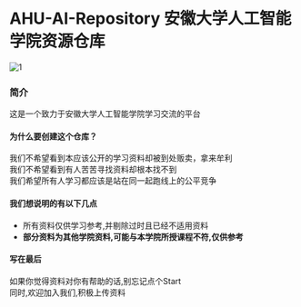 # AHU-AI-Repository   安徽大学人工智能学院资源仓库
![1](https://img.shields.io/badge/AHU-AI-blue)
### 简介
这是一个致力于安徽大学人工智能学院学习交流的平台<br>
#### 为什么要创建这个仓库？
我们不希望看到本应该公开的学习资料却被到处贩卖，拿来牟利<br>
我们不希望看到有人苦苦寻找资料却根本找不到<br>
我们希望所有人学习都应该是站在同一起跑线上的公平竞争<br>
#### 我们想说明的有以下几点
* 所有资料仅供学习参考,并剔除过时且已经不适用资料<br>
* **部分资料为其他学院资料,可能与本学院所授课程不符,仅供参考**<br>
#### 写在最后
如果你觉得资料对你有帮助的话,别忘记点个Start<br>
同时,欢迎加入我们,积极上传资料<br>
